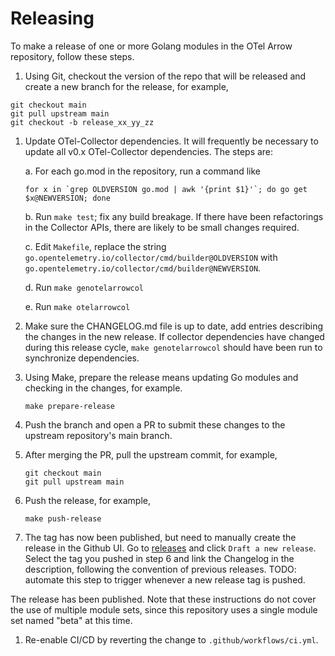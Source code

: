 # Releasing

To make a release of one or more Golang modules in the OTel Arrow repository,
follow these steps.

1. Using Git, checkout the version of the repo that will be released and create
   a new branch for the release, for example,

```shell
git checkout main
git pull upstream main
git checkout -b release_xx_yy_zz
```

1. Update OTel-Collector dependencies.  It will frequently be necessary to
   update all v0.x OTel-Collector dependencies.  The steps are:

   a. For each go.mod in the repository, run a command like

   ```shell
   for x in `grep OLDVERSION go.mod | awk '{print $1}'`; do go get $x@NEWVERSION; done
   ```

   b. Run `make test`; fix any build breakage.  If there have been refactorings
      in the Collector APIs, there are likely to be small changes required.

   c. Edit `Makefile`, replace the string
      `go.opentelemetry.io/collector/cmd/builder@OLDVERSION` with
      `go.opentelemetry.io/collector/cmd/builder@NEWVERSION`.

   d. Run `make genotelarrowcol`

   e. Run `make otelarrowcol`

1. Make sure the CHANGELOG.md file is up to date, add entries describing the
   changes in the new release.  If collector dependencies have changed during
   this release cycle, `make genotelarrowcol` should have been run to
   synchronize dependencies.

1. Using Make, prepare the release means updating Go modules and checking in the
   changes, for example.

   ```shell
   make prepare-release
   ```

1. Push the branch and open a PR to submit these changes to the upstream
   repository's main branch.

1. After merging the PR, pull the upstream commit, for example,

   ```shell
   git checkout main
   git pull upstream main
   ```

1. Push the release, for example,

   ```shell
   make push-release
   ```

1. The tag has now been published, but need to manually create the release in
   the Github UI. Go to
   [releases](https://github.com/open-telemetry/otel-arrow/releases) and click
   `Draft a new release`. Select the tag you pushed in step 6 and link the
   Changelog in the description, following the convention of previous releases.
   TODO: automate this step to trigger whenever a new release tag is pushed.

The release has been published.  Note that these instructions do not cover the
use of multiple module sets, since this repository uses a single module set
named "beta" at this time.

1. Re-enable CI/CD by reverting the change to `.github/workflows/ci.yml`.
